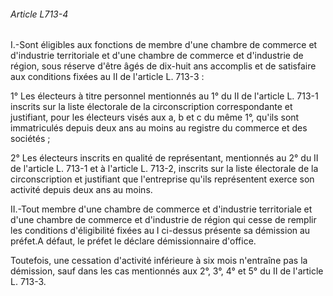 ###### Article L713-4

I.-Sont éligibles aux fonctions de membre d'une chambre de commerce et d'industrie territoriale et d'une chambre de commerce et d'industrie de région, sous réserve d'être âgés de dix-huit ans accomplis et de satisfaire aux conditions fixées au II de l'article L. 713-3 :

1° Les électeurs à titre personnel mentionnés au 1° du II de l'article L. 713-1 inscrits sur la liste électorale de la circonscription correspondante et justifiant, pour les électeurs visés aux a, b et c du même 1°, qu'ils sont immatriculés depuis deux ans au moins au registre du commerce et des sociétés ;

2° Les électeurs inscrits en qualité de représentant, mentionnés au 2° du II de l'article L. 713-1 et à l'article L. 713-2, inscrits sur la liste électorale de la circonscription et justifiant que l'entreprise qu'ils représentent exerce son activité depuis deux ans au moins.

II.-Tout membre d'une chambre de commerce et d'industrie territoriale et d'une chambre de commerce et d'industrie de région qui cesse de remplir les conditions d'éligibilité fixées au I ci-dessus présente sa démission au préfet.A défaut, le préfet le déclare démissionnaire d'office.

Toutefois, une cessation d'activité inférieure à six mois n'entraîne pas la démission, sauf dans les cas mentionnés aux 2°, 3°, 4° et 5° du II de l'article L. 713-3.

